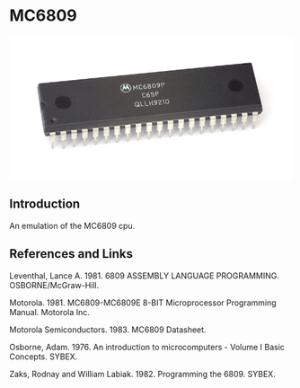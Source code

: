 # MC6809

![MC6809](./docs/MC6809P.jpg)

## Introduction

An emulation of the MC6809 cpu.

## References and Links

Leventhal, Lance A. 1981. 6809 ASSEMBLY LANGUAGE PROGRAMMING. OSBORNE/McGraw-Hill.

Motorola. 1981. MC6809-MC6809E 8-BIT Microprocessor Programming Manual. Motorola Inc.

Motorola Semiconductors. 1983. MC6809 Datasheet.

Osborne, Adam. 1976. An introduction to microcomputers - Volume I Basic Concepts. SYBEX.

Zaks, Rodnay and William Labiak. 1982. Programming the 6809. SYBEX.
